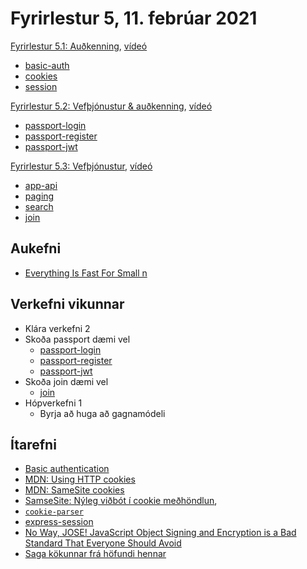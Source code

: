 # Fyrirlestur 5, 11. febrúar 2021

[Fyrirlestur 5.1: Auðkenning](05.1.cookies-sessions.md), [vídeó](https://youtu.be/K55q7mFMy5Y)

* [basic-auth](daemi/cookies-session/01.basic-auth.js)
* [cookies](daemi/cookies-session/02.cookies.js)
* [session](daemi/cookies-session/03.session.js)

[Fyrirlestur 5.2: Vefþjónustur & auðkenning](05.2.tokens.md), [vídeó](https://youtu.be/JjBe-2kn948)

* [passport-login](daemi/passport-login)
* [passport-register](daemi/passport-register)
* [passport-jwt](daemi/passport-jwt)

[Fyrirlestur 5.3: Vefþjónustur](05.3.vefþjonustur.md), [vídeó](https://youtu.be/ITQ6gEeC_is)

* [app-api](daemi/ws/app-api/)
* [paging](daemi/ws/paging/)
* [search](daemi/ws/search/)
* [join](daemi/ws/join/)

## Aukefni

* [Everything Is Fast For Small n](https://blog.codinghorror.com/everything-is-fast-for-small-n/)
## Verkefni vikunnar

* Klára verkefni 2
* Skoða passport dæmi vel
  * [passport-login](daemi/passport-login)
  * [passport-register](daemi/passport-register)
  * [passport-jwt](daemi/passport-jwt)
* Skoða join dæmi vel
  * [join](daemi/ws/join/)
* Hópverkefni 1
  * Byrja að huga að gagnamódeli

## Ítarefni

* [Basic authentication](https://tools.ietf.org/html/rfc7617)
* [MDN: Using HTTP cookies](https://developer.mozilla.org/en-US/docs/Web/HTTP/Cookies)
* [MDN: SameSite cookies](https://developer.mozilla.org/en-US/docs/Web/HTTP/Headers/Set-Cookie/SameSite)
* [SamseSite: Nýleg viðbót í cookie meðhöndlun](https://tools.ietf.org/html/draft-ietf-httpbis-rfc6265bis-03), 
* [`cookie-parser`](https://github.com/expressjs/cookie-parser)
* [express-session](https://github.com/expressjs/session)
* [No Way, JOSE! JavaScript Object Signing and Encryption is a Bad Standard That Everyone Should Avoid](https://paragonie.com/blog/2017/03/jwt-json-web-tokens-is-bad-standard-that-everyone-should-avoid)
* [Saga kökunnar frá höfundi hennar](http://www.montulli-blog.com/2013/05/the-reasoning-behind-web-cookies.html?m=1)
